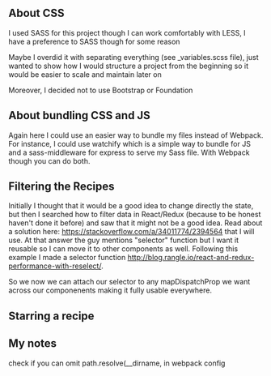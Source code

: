 ## About CSS

I used SASS for this project though I can work comfortably with LESS, I have a preference to SASS though for some reason

Maybe I overdid it with separating everything (see _variables.scss file), just wanted to show how I would structure a project from the beginning so it would be easier to scale and maintain later on

Moreover, I decided not to use Bootstrap or Foundation

## About bundling CSS and JS  

Again here I could use an easier way to bundle my files instead of Webpack. For instance, I could use watchify which is a simple way to bundle for JS and a sass-middleware for express to serve my Sass file. With Webpack though you can do both.

## Filtering the Recipes

Initially I thought that it would be a good idea to change directly the state, but then I searched how to filter data in React/Redux (because to be honest haven't done it before) and saw that it might not be a good idea. Read about a solution here: https://stackoverflow.com/a/34011774/2394564 that I will use. At that answer the guy mentions "selector" function but I want it reusable so I can move it to other components as well. Following this example I made a selector function http://blog.rangle.io/react-and-redux-performance-with-reselect/.

So we now we can attach our selector to any mapDispatchProp we want across our componenents making it fully usable everywhere.

## Starring a recipe


My notes
----------
check if you can omit path.resolve(__dirname, in webpack config